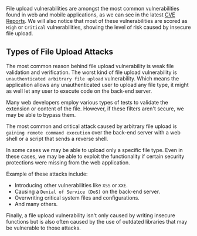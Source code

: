 File upload vulnerabilities are amongst the most common vulnerabilities found in web and mobile applications, as we can see in the latest [CVE Reports](https://www.cvedetails.com/vulnerability-list/cweid-434/vulnerabilities.html). We will also notice that most of these vulnerabilities are scored as `High` or `Critical` vulnerabilities, showing the level of risk caused by insecure file upload.

## Types of File Upload Attacks

The most common reason behind file upload vulnerability is weak file validation and verification. The worst kind of file upload vulnerability is `unauthenticated arbitrary file upload` vulnerability. Which means the application allows any unauthenticated user to upload any file type, it might as well let any user to execute code on the back-end server.

Many web developers employ various types of tests to validate the extension or content of the file. However, if these filters aren't secure, we may be able to bypass them.

The most common and critical attack caused by arbitrary file upload is `gaining remote command execution` over the back-end server with a web shell or a script that sends a reverse shell.

In some cases we may be able to upload only a specific file type. Even in these cases, we may be able to exploit the functionality if certain security protections were missing from the web application.

Example of these attacks include:

- Introducing other vulnerabilities like `XSS` or `XXE`.
- Causing a `Denial of Service (DoS)` on the back-end server.
- Overwriting critical system files and configurations.
- And many others.

Finally, a file upload vulnerability isn't only caused by writing insecure functions but is also often caused by the use of outdated libraries that may be vulnerable to those attacks.